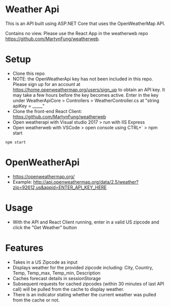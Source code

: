 # Weather Api
This is an API built using ASP.NET Core that uses the OpenWeatherMap API.

Contains no view. Please use the React App in the weatherweb repo https://github.com/MartynFung/weatherweb.

# Setup
- Clone this repo
- NOTE: the OpenWeatherApi key has not been included in this repo. Please sign up for an account at https://home.openweathermap.org/users/sign_up to obtain an API key. It may take a few hours before the key becomes active. 
Enter in the key under WeatherApiCore > Controllers > WeatherController.cs at "string apiKey = _____"
- Clone the front-end React Client: https://github.com/MartynFung/weatherweb
- Open weatherapi with Visual studio 2017 > run with IIS Express
- Open weatherweb with VSCode > open console using CTRL+` > npm start
```
npm start
```
# OpenWeatherApi
- https://openweathermap.org/
- Example: http://api.openweathermap.org/data/2.5/weather?zip=92612,us&appid=ENTER_API_KEY_HERE

# Usage
- With the API and React Client running, enter in a valid US zipcode and click the "Get Weather" button


# Features
- Takes in a US Zipcode as input
- Displays weather for the provided zipcode including: City, Country, Temp, Temp_max, Temp_min, Description
- Caches forecast details in sessionStorage
- Subsequent requests for cached zipcodes (within 30 minutes of last API call) will be pulled from the cache to display weather.
- There is an indicator stating whether the current weather was pulled from the cache or not.
